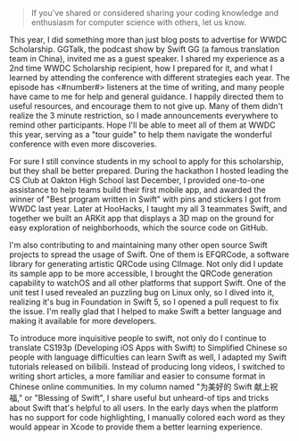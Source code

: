 > If you've shared or considered sharing your coding knowledge and enthusiasm for computer science with others, let us know.

This year, I did something more than just blog posts to advertise for WWDC Scholarship. GGTalk, the podcast show by Swift GG (a famous translation team in China), invited me as a guest speaker. I shared my experience as a 2nd time WWDC Scholarship recipient, how I prepared for it, and what I learned by attending the conference with different strategies each year. The episode has <#number#> listeners at the time of writing, and many people have came to me for help and general guidance. I happily directed them to useful resources, and encourage them to not give up. Many of them didn't realize the 3 minute restriction, so I made announcements everywhere to remind other participants. Hope I'll be able to meet all of them at WWDC this year, serving as a "tour guide" to help them navigate the wonderful conference with even more discoveries.

For sure I still convince students in my school to apply for this scholarship, but they shall be better prepared. During the hackathon I hosted leading the CS Club at Oakton High School last December, I provided one-to-one assistance to help teams build their first mobile app, and awarded the winner of "Best program written in Swift" with pins and stickers I got from WWDC last year. Later at HooHacks, I taught my all 3 teammates Swift, and together we built an ARKit app that displays a 3D map on the ground for easy exploration of neighborhoods, which the source code on GitHub.

I'm also contributing to and maintaining many other open source Swift projects to spread the usage of Swift. One of them is EFQRCode, a software library for generating artistic QRCode using CIImage. Not only did I update its sample app to be more accessible, I brought the QRCode generation capability to watchOS and all other platforms that support Swift. One of the unit test I used revealed an puzzling bug on Linux only, so I dived into it, realizing it's bug in Foundation in Swift 5, so I opened a pull request to fix the issue. I'm really glad that I helped to make Swift a better language and making it available for more developers.

To introduce more inquisitive people to swift, not only do I continue to translate CS193p (Developing iOS Apps with Swift) to Simplified Chinese so people with language difficulties can learn Swift as well, I adapted my Swift tutorials released on bilibili. Instead of producing long videos, I switched to writing short articles, a more familiar and easier to consume format in Chinese online communities. In my column named "为美好的 Swift 献上祝福," or "Blessing of Swift", I share useful but unheard-of tips and tricks about Swift that's helpful to all users. In the early days when the platform has no support for code highlighting, I manually colored each word as they would appear in Xcode to provide them a better learning experience.
